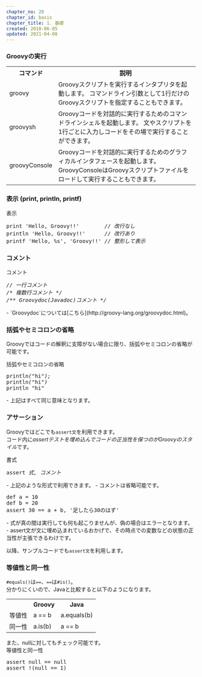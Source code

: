 ```yaml
---
chapter_no: 20
chapter_id: basis
chapter_title: 1. 基礎
created: 2010-06-05
updated: 2021-04-08
---
```

### Groovyの実行
<table class="normal">
	<tr>
		<th markdown="span">コマンド</th>
		<th markdown="span">説明</th>
	</tr>
	<tr>
		<td markdown="span">groovy</td>
		<td markdown="span">Groovyスクリプトを実行するインタプリタを起動します。  
							コマンドライン引数として1行だけのGroovyスクリプトを指定することもできます。</td>
	</tr>
	<tr>
		<td markdown="span">groovysh</td>
		<td markdown="span">Groovyコードを対話的に実行するためのコマンドラインシェルを起動します。  
							文やスクリプトを1行ごとに入力しコードをその場で実行することができます。</td>
	</tr>
	<tr>
		<td markdown="span">groovyConsole</td>
		<td markdown="span">Groovyコードを対話的に実行するためのグラフィカルインタフェースを起動します。  
							GroovyConsoleはGroovyスクリプトファイルをロードして実行することもできます。</td>
	</tr>
</table>

### 表示 (print, println, printf)
<div class="code-box">
<div class="title">表示</div>
<pre>
print 'Hello, Groovy!!'        <em class="comment">// 改行なし</em>
println 'Hello, Groovy!!'      <em class="comment">// 改行あり</em>
printf 'Hello, %s', 'Groovy!!' <em class="comment">// 整形して表示</em>
</pre>
</div>

### コメント
<div class="code-box">
<div class="title">コメント</div>
<pre>
<em class="comment">// 一行コメント</em>
<em class="comment">/* 複数行コメント */</em>
<em class="comment">/** Groovydoc(Javadoc)コメント */</em>
</pre>
</div>
- `Groovydoc`については[こちら](http://groovy-lang.org/groovydoc.html)。

### 括弧やセミコロンの省略
Groovyではコードの解釈に支障がない場合に限り、括弧やセミコロンの省略が可能です。
<div class="code-box">
<div class="title">括弧やセミコロンの省略</div>
<pre>
println<em>(</em>"hi"<em>);</em>
println<em>(</em>"hi"<em>)</em>
println "hi"
</pre>
</div>
- 上記はすべて同じ意味となります。

### アサーション
Groovyではどこでも`assert文`を利用できます。  
コード内に*assertテストを埋め込んでコードの正当性を保つのがGroovyのスタイル*です。

<div class="code-box-syntax">
<div class="title">書式</div>
<pre>
assert <em>式, コメント</em>
</pre>
</div>
- 上記のような形式で利用できます。
- コメントは省略可能です。

<div class="code-box no-title">
<pre>
def a = 10
def b = 20
assert 30 == a + b, '足したら30のはず'
</pre>
</div>
- 式が真の間は実行しても何も起こりませんが、偽の場合はエラーとなります。
- assert文が文に埋め込まれているおかげで、その時点での変数などの状態の正当性が主張できるわけです。

以降、サンプルコードでも`assert文`を利用します。

### 等値性と同一性
`#equals()`は`==`、`==`は`#is()`。  
分かりにくいので、Javaと比較すると以下のようになります。

<table class="normal">
	<tr>
		<th markdown="span"></th>
		<th markdown="span">Groovy</th>
		<th markdown="span">Java</th>
	</tr>
	<tr>
		<td markdown="span">等値性</td>
		<td markdown="span">a == b</td>
		<td markdown="span">a.equals(b)</td>
	</tr>
	<tr>
		<td markdown="span">同一性</td>
		<td markdown="span">a.is(b)</td>
		<td markdown="span">a == b</td>
	</tr>
</table>
また、nullに対してもチェック可能です。

<div class="code-box">
<div class="title">等値性と同一性</div>
<pre>
assert null <em>==</em> null
assert !(null <em>==</em> 1)
</pre>
</div>
